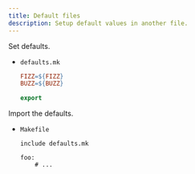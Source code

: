 ```yaml
---
title: Default files
description: Setup default values in another file.
---
```


Set defaults.

- `defaults.mk`
    ```mk
    FIZZ=${FIZZ}
    BUZZ=${BUZZ}

    export
    ```

Import the defaults.

- `Makefile`
    ```make
    include defaults.mk

    foo:
        # ...
    ```
